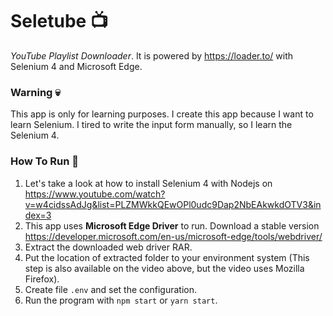 # Seletube 📺

_YouTube Playlist Downloader_. It is powered by https://loader.to/ with Selenium 4 and Microsoft Edge.

### Warning 💀

This app is only for learning purposes. I create this app because I want to learn Selenium. I tired to write the input form manually, so I learn the Selenium 4.

### How To Run 🚀

1. Let's take a look at how to install Selenium 4 with Nodejs on https://www.youtube.com/watch?v=w4cidssAdJg&list=PLZMWkkQEwOPl0udc9Dap2NbEAkwkdOTV3&index=3
2. This app uses **Microsoft Edge Driver** to run. Download a stable version https://developer.microsoft.com/en-us/microsoft-edge/tools/webdriver/
3. Extract the downloaded web driver RAR.
4. Put the location of extracted folder to your environment system (This step is also available on the video above, but the video uses Mozilla Firefox).
5. Create file `.env` and set the configuration.
6. Run the program with `npm start` or `yarn start`.
